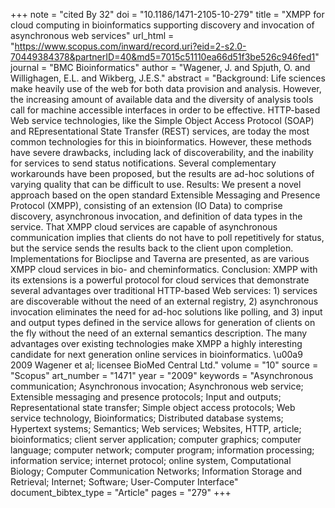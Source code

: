 +++
note = "cited By 32"
doi = "10.1186/1471-2105-10-279"
title = "XMPP for cloud computing in bioinformatics supporting discovery and invocation of asynchronous web services"
url_html = "https://www.scopus.com/inward/record.uri?eid=2-s2.0-70449384378&partnerID=40&md5=7015c51110ea66d51f3be526c946fed1"
journal = "BMC Bioinformatics"
author = "Wagener, J. and Spjuth, O. and Willighagen, E.L. and Wikberg, J.E.S."
abstract = "Background: Life sciences make heavily use of the web for both data provision and analysis. However, the increasing amount of available data and the diversity of analysis tools call for machine accessible interfaces in order to be effective. HTTP-based Web service technologies, like the Simple Object Access Protocol (SOAP) and REpresentational State Transfer (REST) services, are today the most common technologies for this in bioinformatics. However, these methods have severe drawbacks, including lack of discoverability, and the inability for services to send status notifications. Several complementary workarounds have been proposed, but the results are ad-hoc solutions of varying quality that can be difficult to use. Results: We present a novel approach based on the open standard Extensible Messaging and Presence Protocol (XMPP), consisting of an extension (IO Data) to comprise discovery, asynchronous invocation, and definition of data types in the service. That XMPP cloud services are capable of asynchronous communication implies that clients do not have to poll repetitively for status, but the service sends the results back to the client upon completion. Implementations for Bioclipse and Taverna are presented, as are various XMPP cloud services in bio- and cheminformatics. Conclusion: XMPP with its extensions is a powerful protocol for cloud services that demonstrate several advantages over traditional HTTP-based Web services: 1) services are discoverable without the need of an external registry, 2) asynchronous invocation eliminates the need for ad-hoc solutions like polling, and 3) input and output types defined in the service allows for generation of clients on the fly without the need of an external semantics description. The many advantages over existing technologies make XMPP a highly interesting candidate for next generation online services in bioinformatics. \u00a9 2009 Wagener et al; licensee BioMed Central Ltd."
volume = "10"
source = "Scopus"
art_number = "1471"
year = "2009"
keywords = "Asynchronous communication;  Asynchronous invocation;  Asynchronous web service;  Extensible messaging and presence protocols;  Input and outputs;  Representational state transfer;  Simple object access protocols;  Web service technology, Bioinformatics;  Distributed database systems;  Hypertext systems;  Semantics;  Web services;  Websites, HTTP, article;  bioinformatics;  client server application;  computer graphics;  computer language;  computer network;  computer program;  information processing;  information service;  internet protocol;  online system, Computational Biology;  Computer Communication Networks;  Information Storage and Retrieval;  Internet;  Software;  User-Computer Interface"
document_bibtex_type = "Article"
pages = "279"
+++

